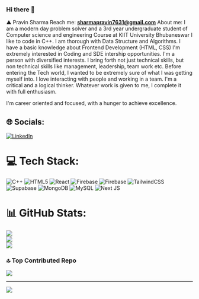 ### Hi there 👋
▲ Pravin Sharma
Reach me: **sharmapravin7631@gmail.com**
About me:
I am a modern day problem solver and a 3rd year undergraduate student of Computer science and engineering Course at KIIT University Bhubaneswar
I like to code in C++. I am thorough with Data Structure and Algorithms. I have a basic knowledge about Frontend Development (HTML, CSS) 
I'm extremely interested in Coding and SDE intership opportunities.
I'm a person with diversified interests. I bring forth not just technical skills, but non technical skills like management, leadership, team work etc. 
Before entering the Tech world, I wanted to be extremely sure of what I was getting myself into.
I love interacting with people and working in a team. I'm a critical and a logical thinker. 
Whatever work is given to me, I complete it with full enthusiasm.

I'm career oriented and focused, with a hunger to achieve excellence.
## 🌐 Socials:
[![LinkedIn](https://img.shields.io/badge/LinkedIn-%230077B5.svg?logo=linkedin&logoColor=white)](https://linkedin.com/in/https://www.linkedin.com/in/pravin7sharma/) 

# 💻 Tech Stack:
![C++](https://img.shields.io/badge/c++-%2300599C.svg?style=for-the-badge&logo=c%2B%2B&logoColor=white) ![HTML5](https://img.shields.io/badge/html5-%23E34F26.svg?style=for-the-badge&logo=html5&logoColor=white) ![React](https://img.shields.io/badge/react-%2320232a.svg?style=for-the-badge&logo=react&logoColor=%2361DAFB) ![Firebase](https://img.shields.io/badge/Firebase-039BE5?style=for-the-badge&logo=Firebase&logoColor=white) ![Firebase](https://img.shields.io/badge/firebase-%23039BE5.svg?style=for-the-badge&logo=firebase) ![TailwindCSS](https://img.shields.io/badge/tailwindcss-%2338B2AC.svg?style=for-the-badge&logo=tailwind-css&logoColor=white) ![Supabase](https://img.shields.io/badge/Supabase-3ECF8E?style=for-the-badge&logo=supabase&logoColor=white) ![MongoDB](https://img.shields.io/badge/MongoDB-%234ea94b.svg?style=for-the-badge&logo=mongodb&logoColor=white) ![MySQL](https://img.shields.io/badge/mysql-%2300000f.svg?style=for-the-badge&logo=mysql&logoColor=white) ![Next JS](https://img.shields.io/badge/Next-black?style=for-the-badge&logo=next.js&logoColor=white)
# 📊 GitHub Stats:
![](https://github-readme-stats.vercel.app/api?username=sharmapravin76&theme=swift&hide_border=false&include_all_commits=true&count_private=false)<br/>
![](https://github-readme-streak-stats.herokuapp.com/?user=sharmapravin76&theme=swift&hide_border=false)<br/>
![](https://github-readme-stats.vercel.app/api/top-langs/?username=sharmapravin76&theme=swift&hide_border=false&include_all_commits=true&count_private=false&layout=compact)

### 🔝 Top Contributed Repo
![](https://github-contributor-stats.vercel.app/api?username=sharmapravin76&limit=5&theme=dark&combine_all_yearly_contributions=true)

---
[![](https://visitcount.itsvg.in/api?id=sharmapravin76&icon=0&color=0)](https://visitcount.itsvg.in)

<!-- Proudly created with GPRM ( https://gprm.itsvg.in ) -->
